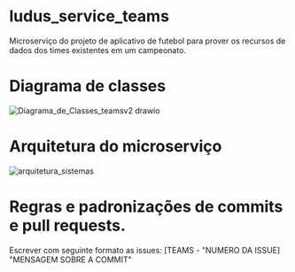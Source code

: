 # ludus_service_teams
Microserviço do projeto de aplicativo de futebol para prover os recursos de dados dos times existentes em um campeonato.

# Diagrama de classes
![Diagrama_de_Classes_teamsv2 drawio](https://user-images.githubusercontent.com/61196859/226134778-9489fe13-a39a-43f1-820a-9c915a8e9e32.png)

# Arquitetura do microserviço
![arquitetura_sistemas](https://user-images.githubusercontent.com/61196859/226135067-0f72d6a9-1595-4f04-947f-6fa046b66ea6.png)

# Regras e padronizações de commits e pull requests.
Escrever com seguinte formato as issues: [TEAMS - "NUMERO DA ISSUE] "MENSAGEM SOBRE A COMMIT"
